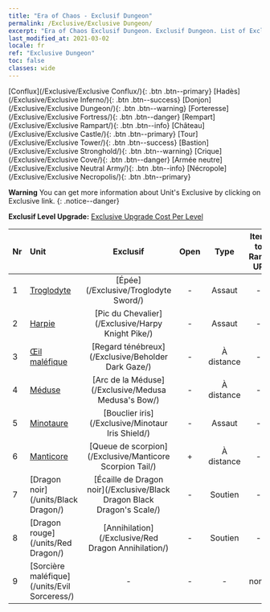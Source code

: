 ```yaml
---
title: "Era of Chaos - Exclusif Dungeon"
permalink: /Exclusive/Exclusive Dungeon/
excerpt: "Era of Chaos Exclusif Dungeon. Exclusif Dungeon. List of Exclusif Dungeon in Era of Chaos"
last_modified_at: 2021-03-02
locale: fr
ref: "Exclusive Dungeon"
toc: false
classes: wide
---
```

 [Conflux](/Exclusive/Exclusive Conflux/){: .btn .btn--primary} [Hadès](/Exclusive/Exclusive Inferno/){: .btn .btn--success} [Donjon](/Exclusive/Exclusive Dungeon/){: .btn .btn--warning} [Forteresse](/Exclusive/Exclusive Fortress/){: .btn .btn--danger} [Rempart](/Exclusive/Exclusive Rampart/){: .btn .btn--info} [Château](/Exclusive/Exclusive Castle/){: .btn .btn--primary} [Tour](/Exclusive/Exclusive Tower/){: .btn .btn--success} [Bastion](/Exclusive/Exclusive Stronghold/){: .btn .btn--warning} [Crique](/Exclusive/Exclusive Cove/){: .btn .btn--danger} [Armée neutre](/Exclusive/Exclusive Neutral Army/){: .btn .btn--info} [Nécropole](/Exclusive/Exclusive Necropolis/){: .btn .btn--primary} 

**Warning** You can get more information about Unit's Exclusive by clicking on Exclusive link. 
{: .notice--danger}

 **Exclusif Level Upgrade:** [Exclusive Upgrade Cost Per Level](/Exclusive/ExclusiveUpgradeCostPerLevel/)

  | Nr |         Unit        | Exclusif | Open  |    Type   |  Item to Rank UP      |  Skin   |
  |:---|:--------------------|:-------------:|:-----:|:---------:|:---------------------:|:-------:|
  | 1  | [Troglodyte](/units/Troglodyte/) | [Épée](/Exclusive/Troglodyte Sword/) | - | Assaut | - | - |
  | 2  | [Harpie](/units/Harpy/) | [Pic du Chevalier](/Exclusive/Harpy Knight Pike/) | - | Assaut | - | - |
  | 3  | [Œil maléfique](/units/Beholder/) | [Regard ténébreux](/Exclusive/Beholder Dark Gaze/) | - | À distance | - | - |
  | 4  | [Méduse](/units/Medusa/) | [Arc de la Méduse](/Exclusive/Medusa Medusa's Bow/) | - | À distance | - | - |
  | 5  | [Minotaure](/units/Minotaur/) | [Bouclier iris](/Exclusive/Minotaur Iris Shield/) | - | Assaut | - | - |
  | 6  | [Manticore](/units/Manticore/) | [Queue de scorpion](/Exclusive/Manticore Scorpion Tail/) | + | À distance | - | - |
  | 7  | [Dragon noir](/units/Black Dragon/) | [Écaille de Dragon noir](/Exclusive/Black Dragon Black Dragon's Scale/) | - | Soutien | - | - |
  | 8  | [Dragon rouge](/units/Red Dragon/) | [Annihilation](/Exclusive/Red Dragon Annihilation/) | - | Soutien | - | - |
  | 9  | [Sorcière maléfique](/units/Evil Sorceress/) | - | - | - | none | none |
